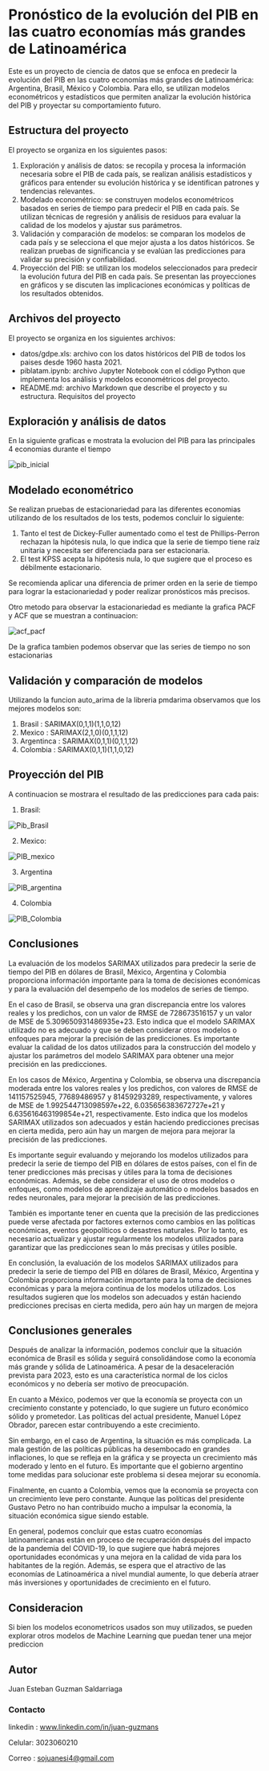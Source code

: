 # **Pronóstico de la evolución del PIB en las cuatro economías más grandes de Latinoamérica**

Este es un proyecto de ciencia de datos que se enfoca en predecir la evolución del PIB en las cuatro economías más grandes de Latinoamérica: Argentina, Brasil, México y Colombia. Para ello, se utilizan modelos econométricos y estadísticos que permiten analizar la evolución histórica del PIB y proyectar su comportamiento futuro.

## Estructura del proyecto

El proyecto se organiza en los siguientes pasos:

1.	Exploración y análisis de datos: se recopila y procesa la información necesaria sobre el PIB de cada país, se realizan análisis estadísticos y gráficos para entender su evolución histórica y se identifican patrones y tendencias relevantes.
2.	Modelado econométrico: se construyen modelos econométricos basados en series de tiempo para predecir el PIB en cada país. Se utilizan técnicas de regresión y análisis de residuos para evaluar la calidad de los modelos y ajustar sus parámetros.
3.	Validación y comparación de modelos: se comparan los modelos de cada país y se selecciona el que mejor ajusta a los datos históricos. Se realizan pruebas de significancia y se evalúan las predicciones para validar su precisión y confiabilidad.
4.	Proyección del PIB: se utilizan los modelos seleccionados para predecir la evolución futura del PIB en cada país. Se presentan las proyecciones en gráficos y se discuten las implicaciones económicas y políticas de los resultados obtenidos.

## Archivos del proyecto
El proyecto se organiza en los siguientes archivos:
*	datos/gdpe.xls: archivo con los datos históricos del PIB de todos los paises desde 1960 hasta 2021.
*	piblatam.ipynb: archivo Jupyter Notebook con el código Python que implementa los análisis y modelos econométricos del proyecto.
*	README.md: archivo Markdown que describe el proyecto y su estructura.
Requisitos del proyecto


## Exploración y análisis de datos

En la siguiente graficas e mostrata la evolucion del PIB para las principales 4 economias durante el tiempo

![pib_inicial](https://github.com/juanguzman2/Pronostico-de-la-evolucion-del-PIB-en-las-cuatro-economias-mas-grandes-de-Latinoamerica/blob/master/Imagenes/plotPIBcompleto.png?raw=true)

## Modelado econométrico

Se realizan pruebas de estacionariedad para las diferentes economias utilizando de los resultados de los tests, podemos concluir lo siguiente:

1. Tanto el test de Dickey-Fuller aumentado como el test de Phillips-Perron rechazan la hipótesis nula, lo que indica que la serie de tiempo tiene raíz unitaria y necesita ser diferenciada para ser estacionaria.
2. El test KPSS acepta la hipótesis nula, lo que sugiere que el proceso es débilmente estacionario.

Se recomienda aplicar una diferencia de primer orden en la serie de tiempo para lograr la estacionariedad y poder realizar pronósticos más precisos.

Otro metodo para observar la estacionariedad es mediante la grafica PACF y ACF que se muestran a continuacion:

![acf_pacf](https://github.com/juanguzman2/Pronostico-de-la-evolucion-del-PIB-en-las-cuatro-economias-mas-grandes-de-Latinoamerica/blob/master/Imagenes/acf_pacf.png?raw=true)

De la grafica tambien podemos observar que las series de tiempo no son estacionarias

## Validación y comparación de modelos

Utilizando la funcion auto_arima de la libreria pmdarima observamos que los mejores modelos son:

1. Brasil : SARIMAX(0,1,1)(1,1,0,12)
2. Mexico : SARIMAX(2,1,0)(0,1,1,12)
3. Argentinca : SARIMAX(0,1,1)(0,1,1,12)
4. Colombia : SARIMAX(0,1,1)(1,1,0,12)

## Proyección del PIB

A continuacion se mostrara el resultado de las predicciones para cada pais:

1. Brasil:

![Pib_Brasil](https://github.com/juanguzman2/Pronostico-de-la-evolucion-del-PIB-en-las-cuatro-economias-mas-grandes-de-Latinoamerica/blob/master/Imagenes/PibBrasil.png?raw=true)

2. Mexico:

![PIB_mexico](https://github.com/juanguzman2/Pronostico-de-la-evolucion-del-PIB-en-las-cuatro-economias-mas-grandes-de-Latinoamerica/blob/master/Imagenes/PibMexico.png?raw=true)

3. Argentina

![PIB_argentina](https://github.com/juanguzman2/Pronostico-de-la-evolucion-del-PIB-en-las-cuatro-economias-mas-grandes-de-Latinoamerica/blob/master/Imagenes/PibArgentina.png?raw=true)

4. Colombia

![PIB_Colombia](https://github.com/juanguzman2/Pronostico-de-la-evolucion-del-PIB-en-las-cuatro-economias-mas-grandes-de-Latinoamerica/blob/master/Imagenes/PibColombia.png?raw=true)

## Conclusiones

La evaluación de los modelos SARIMAX utilizados para predecir la serie de tiempo del PIB en dólares de Brasil, México, Argentina y Colombia proporciona información importante para la toma de decisiones económicas y para la evaluación del desempeño de los modelos de series de tiempo.

En el caso de Brasil, se observa una gran discrepancia entre los valores reales y los predichos, con un valor de RMSE de 728673516157 y un valor de MSE de 5.309650931486935e+23. Esto indica que el modelo SARIMAX utilizado no es adecuado y que se deben considerar otros modelos o enfoques para mejorar la precisión de las predicciones. Es importante evaluar la calidad de los datos utilizados para la construcción del modelo y ajustar los parámetros del modelo SARIMAX para obtener una mejor precisión en las predicciones.

En los casos de México, Argentina y Colombia, se observa una discrepancia moderada entre los valores reales y los predichos, con valores de RMSE de 141157525945, 77689486957 y 81459293289, respectivamente, y valores de MSE de 1.992544713098597e+22, 6.035656383672727e+21 y 6.635616463199854e+21, respectivamente. Esto indica que los modelos SARIMAX utilizados son adecuados y están haciendo predicciones precisas en cierta medida, pero aún hay un margen de mejora para mejorar la precisión de las predicciones.

Es importante seguir evaluando y mejorando los modelos utilizados para predecir la serie de tiempo del PIB en dólares de estos países, con el fin de tener predicciones más precisas y útiles para la toma de decisiones económicas. Además, se debe considerar el uso de otros modelos o enfoques, como modelos de aprendizaje automático o modelos basados en redes neuronales, para mejorar la precisión de las predicciones.

También es importante tener en cuenta que la precisión de las predicciones puede verse afectada por factores externos como cambios en las políticas económicas, eventos geopolíticos o desastres naturales. Por lo tanto, es necesario actualizar y ajustar regularmente los modelos utilizados para garantizar que las predicciones sean lo más precisas y útiles posible.

En conclusión, la evaluación de los modelos SARIMAX utilizados para predecir la serie de tiempo del PIB en dólares de Brasil, México, Argentina y Colombia proporciona información importante para la toma de decisiones económicas y para la mejora continua de los modelos utilizados. Los resultados sugieren que los modelos son adecuados y están haciendo predicciones precisas en cierta medida, pero aún hay un margen de mejora

## Conclusiones generales

Después de analizar la información, podemos concluir que la situación económica de Brasil es sólida y seguirá consolidándose como la economía más grande y sólida de Latinoamérica. A pesar de la desaceleración prevista para 2023, esto es una característica normal de los ciclos económicos y no debería ser motivo de preocupación.

En cuanto a México, podemos ver que la economía se proyecta con un crecimiento constante y potenciado, lo que sugiere un futuro económico sólido y prometedor. Las políticas del actual presidente, Manuel López Obrador, parecen estar contribuyendo a este crecimiento.

Sin embargo, en el caso de Argentina, la situación es más complicada. La mala gestión de las políticas públicas ha desembocado en grandes inflaciones, lo que se refleja en la gráfica y se proyecta un crecimiento más moderado y lento en el futuro. Es importante que el gobierno argentino tome medidas para solucionar este problema si desea mejorar su economía.

Finalmente, en cuanto a Colombia, vemos que la economía se proyecta con un crecimiento leve pero constante. Aunque las políticas del presidente Gustavo Petro no han contribuido mucho a impulsar la economía, la situación económica sigue siendo estable.

En general, podemos concluir que estas cuatro economías latinoamericanas están en proceso de recuperación después del impacto de la pandemia del COVID-19, lo que sugiere que habrá mejores oportunidades económicas y una mejora en la calidad de vida para los habitantes de la región. Además, se espera que el atractivo de las economías de Latinoamérica a nivel mundial aumente, lo que debería atraer más inversiones y oportunidades de crecimiento en el futuro.

## Consideracion

Si bien los modelos econometricos usados son muy utilizados, se pueden explorar otros modelos de Machine Learning que puedan tener una mejor prediccion

## Autor

Juan Esteban Guzman Saldarriaga

### Contacto

linkedin : www.linkedin.com/in/juan-guzmans

Celular: 3023060210

Correo : sojuanesi4@gmail.com
